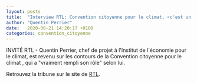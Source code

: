 ```yaml
---
layout: posts
title:  "Interview RTL: Convention citoyenne pour le climat, «c'est un pari réussi»"
author: "Quentin Perrier"
date:   2020-06-21 14:20:17 +0100
categories: convention_citoyenne
---
```



INVITÉ RTL - Quentin Perrier, chef de projet à l'Institut de l'économie pour le climat, est revenu sur les contours de la Convention citoyenne pour le climat , qui a "vraiment rempli son rôle" selon lui.

Retrouvez la tribune sur le site de [RTL].

[RTL]:https://www.rtl.fr/actu/debats-societe/convention-citoyenne-pour-le-climat-c-est-un-pari-reussi-dit-un-chercheur-sur-rtl-7800620047

